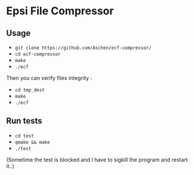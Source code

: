 # Epsi File Compressor

## Usage

 - ```git clone https://github.com/Aschen/ecf-compressor/```
 - ```cd ecf-compressor```
 - ```make```
 - ```./ecf```

Then you can verify files integrity :

 - ```cd tmp_dest```
 - ```make```
 - ```./ecf```

## Run tests

 - ```cd test```
 - ```qmake && make```
 - ```./test```

(Sometime the test is blocked and I have to sigkill the program and restart it..)


